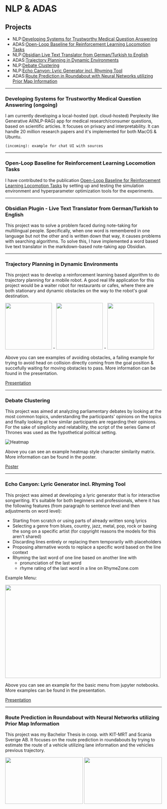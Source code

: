 # NLP & ADAS

## Projects

- NLP:[Developing Systems for Trustworthy Medical Question Answering](#developing-systems-for-trustworthy-medical-question-answering-ongoing)
- ADAS:[Open-Loop Baseline for Reinforcement Learning Locomotion Tasks](#open-loop-baseline-for-reinforcement-learning-locomotion-tasks)
- NLP:[Obsidian Live Text Translator from German/Turkish to English](#obsidian-plugin---live-text-translator-from-germanturkish-to-english)
- ADAS:[Trajectory Planning in Dynamic Environments](#trajectory-planning-in-dynamic-environments)
- NLP:[Debate Clustering](#debate-clustering)
- NLP:[Echo Canyon: Lyric Generator incl. Rhyming Tool](#echo-canyon-lyric-generator-incl-rhyming-tool)
- ADAS:[Route Prediction in Roundabout with Neural Networks utilizing Prior Map Information](#route-prediction-in-roundabout-with-neural-networks-utilizing-prior-map-information)

---






### Developing Systems for Trustworthy Medical Question Answering (ongoing)

I am currently developing a local-hosted (opt. cloud-hosted) Perplexity like Generative AI(NLP-RAG) app for medical research/consumer questions, based on scientific articles. It focuses on privacy and interpretability. It can handle 20 million research papers and it's implemented for both MacOS & Ubuntu.

```(incoming): example for chat UI with sources```

---




### Open-Loop Baseline for Reinforcement Learning Locomotion Tasks 

I have contributed to the publication [Open-Loop Baseline for Reinforcement Learning Locomotion Tasks](https://rlj.cs.umass.edu/2024/papers/RLJ_RLC_2024_18.pdf) by setting up and testing the simulation environment and hyperparameter optimization tools for the experiments.

---





### Obsidian Plugin - Live Text Translator from German/Turkish to English

This project was to solve a problem faced during note-taking for multilingual people. Specifically, when one word is remembered in one language but not the other and is written down that way, it causes problems with searching algorithms. To solve this, I have implemented a word based live text translator in the markdown-based note-taking app Obsidian.

---




### Trajectory Planning in Dynamic Environments

This project was to develop a reinforcement learning based algorithm to do trajectory planning for a mobile robot. A good real life application for this project would be a waiter robot for restaurants or cafes, where there are both stationary and dynamic obstacles on the way to the robot's goal destination.


<img src="https://tatlikazan-rv.github.io/assets/files/adlr/Gifs/plots/avoid_obs_sometimes/traj_check_2.gif" width=150 height=150> - <img src="https://tatlikazan-rv.github.io/assets/files/adlr/Gifs/plots/fails_to_avoid_if_headon_from_target_dir/traj_check_2.gif" width=150 height=150> - <img src="https://tatlikazan-rv.github.io/assets/files/adlr/Gifs/plots/waiting/traj_check_2.gif" width=150 height=150> 

Above you can see examples of avoiding obstacles, a failing example for trying to avoid head on collision directly coming from the goal position & succefully waiting for moving obstacles to pass. More information can be found in the presentation.

[Presentation](https://tatlikazan-rv.github.io/assets/files/adlr/ADLR_Github.pdf)

---





### Debate Clustering

This project was aimed at analyzing parliamentary debates by looking at the most common topics, understanding the participants' opinions on the topics and finally looking at how similar participants are regarding their opinions. For the sake of simplicity and relatability, the script of the series Game of Thrones was used as the hypothetical political setting.  

![Heatmap](https://tatlikazan-rv.github.io/assets/files/debate-clustering/overall_heatmap.png)

Above you can see an example heatmap style character similarity matrix. More information can be found in the poster.

[Poster](https://tatlikazan-rv.github.io/assets/files/Argument%20Clustering%20in%20Debate%20Format%20Game%20of%20Thrones.pdf)

---





### Echo Canyon: Lyric Generator incl. Rhyming Tool 

This project was aimed at developing a lyric generator that is for interactive songwriting. It's suitable for both beginners and professionals, where it has the following features (from paragraph to sentence level and then adjustments on word level):

- Starting from scratch or using parts of already written song lyrics
- Selecting a genre from blues, country, jazz, metal, pop, rock or basing the song on a specific artist (for copyright reasons the models for this aren't shared)
- Discarding lines entirely or replacing them temporarily with placeholders 
- Proposing alternative words to replace a specific word based on the line context
- Rhyming the last word of one line based on another line with 
    - pronunciation of the last word 
    - rhyme rating of the last word in a line on RhymeZone.com

Example Menu:

<img src="https://tatlikazan-rv.github.io/assets/files/echo-canyon/menu.png" width=500 height=300>

Above you can see an example for the basic menu from jupyter notebooks. More examples can be found in the presentation.

[Presentation](https://tatlikazan-rv.github.io/assets/files/echo-canyon/Echo-Canyon-Feature-Examples.pdf)

---





### Route Prediction in Roundabout with Neural Networks utilizing Prior Map Information

This project was my Bachelor Thesis in coop. with KIT-MRT and Scania Sverige AB. It focuses on the route prediction in roundabouts by trying to estimate the route of a vehicle utilizing lane information and the vehicles previous trajectory. 

<img src="https://tatlikazan-rv.github.io/assets/files/route-prediction/map.png" width=250 height=150>
<img src="https://tatlikazan-rv.github.io/assets/files/route-prediction/prediction.png" width=250 height=150>